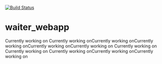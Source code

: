 
[![Build Status](https://travis-ci.com/JodyFortuin/waiter_webapp.svg?branch=main)](https://travis-ci.com/JodyFortuin/waiter_webapp)
# waiter_webapp
Currently working on
Currently working onCurrently working onCurrently working onCurrently working onCurrently working on
Currently working on
Currently working on
Currently working onCurrently working onCurrently working on
